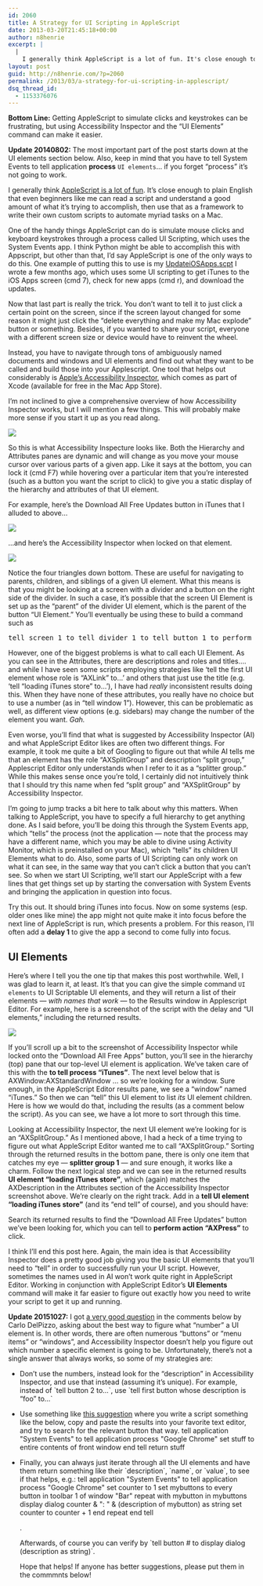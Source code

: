 ```yaml
---
id: 2060
title: A Strategy for UI Scripting in AppleScript
date: 2013-03-20T21:45:18+00:00
author: n8henrie
excerpt: |
  |
    I generally think AppleScript is a lot of fun. It's close enough to plain English that even beginners like me can read a script and understand a good amount of what it's trying to accomplish, then use that as a framework to write their own custom scripts to automate myriad tasks on a Mac.
layout: post
guid: http://n8henrie.com/?p=2060
permalink: /2013/03/a-strategy-for-ui-scripting-in-applescript/
dsq_thread_id:
  - 1153376076
---
```

**Bottom Line:** Getting AppleScript to simulate clicks and keystrokes can be frustrating, but using Accessibility Inspector and the &#8220;UI Elements&#8221; command can make it easier.<!--more-->

**Update 20140802:** The most important part of the post starts down at the UI elements section below. Also, keep in mind that you have to tell System Events to tell application **process** `UI elements`&#8230; if you forget &#8220;process&#8221; it&#8217;s not going to work.

I generally think [AppleScript is a lot of fun](http://n8henrie.com/tag/applescript/). It&#8217;s close enough to plain English that even beginners like me can read a script and understand a good amount of what it&#8217;s trying to accomplish, then use that as a framework to write their own custom scripts to automate myriad tasks on a Mac.

One of the handy things AppleScript can do is simulate mouse clicks and keyboard keystrokes through a process called UI Scripting, which uses the System Events app. I think Python might be able to accomplish this with Appscript, but other than that, I&#8217;d say AppleScript is one of the only ways to do this. One example of putting this to use is my [UpdateiOSApps.scpt](http://n8henrie.com/2012/12/applescript-to-update-ios-apps-in-itunes/) I wrote a few months ago, which uses some UI scripting to get iTunes to the iOS Apps screen (cmd 7), check for new apps (cmd r), and download the updates. 

Now that last part is really the trick. You don&#8217;t want to tell it to just click a certain point on the screen, since if the screen layout changed for some reason it might just click the &#8220;delete everything and make my Mac explode&#8221; button or something. Besides, if you wanted to share your script, everyone with a different screen size or device would have to reinvent the wheel.

Instead, you have to navigate through tons of ambiguously named documents and windows and UI elements and find out what they want to be called and build those into your Applescript. One tool that helps out considerably is <a target="_blank" href="http://developer.apple.com/library/mac/#documentation/Accessibility/Conceptual/AccessibilityMacOSX/OSXAXTesting/OSXAXTestingApps.html">Apple&#8217;s Accessibility Inspector</a>, which comes as part of Xcode (available for free in the Mac App Store). 

I&#8217;m not inclined to give a comprehensive overview of how Accessibility Inspector works, but I will mention a few things. This will probably make more sense if you start it up as you read along.

![](http://n8henrie.com/wp-content/uploads/2013/03/20130320_20130320-ScreenShot-120.png)

So this is what Accessibility Inspecture looks like. Both the Hierarchy and Attributes panes are dynamic and will change as you move your mouse cursor over various parts of a given app. Like it says at the bottom, you can lock it (cmd F7) while hovering over a particular item that you&#8217;re interested (such as a button you want the script to click) to give you a static display of the hierarchy and attributes of that UI element. 

For example, here&#8217;s the Download All Free Updates button in iTunes that I alluded to above&#8230;

 ![](http://n8henrie.com/wp-content/uploads/2013/03/20130320_20130320-ScreenShot-122.jpg)

…and here&#8217;s the Accessibility Inspector when locked on that element.

![](http://n8henrie.com/wp-content/uploads/2013/03/20130320_20130320-ScreenShot-121.jpg)

Notice the four triangles down bottom. These are useful for navigating to parents, children, and siblings of a given UI element. What this means is that you might be looking at a screen with a divider and a button on the right side of the divider. In such a case, it&#8217;s possible that the screen UI Element is set up as the &#8220;parent&#8221; of the divider UI element, which is the parent of the button &#8220;UI Element.&#8221; You&#8217;ll eventually be using these to build a command such as 

<pre class="lang:applescript decode:true " >tell screen 1 to tell divider 1 to tell button 1 to perform action "AXPress"</pre>

However, one of the biggest problems is what to call each UI Element. As you can see in the Attributes, there are descriptions and roles and titles…. and while I have seen some scripts employing strategies like &#8216;tell the first UI element whose role is &#8220;AXLink&#8221; to…&#8217; and others that just use the title (e.g. &#8216;tell &#8220;loading iTunes store&#8221; to…&#8217;), I have had _really_ inconsistent results doing this. When they have none of these attributes, you really have no choice but to use a number (as in &#8220;tell window 1&#8221;). However, this can be problematic as well, as different view options (e.g. sidebars) may change the number of the element you want. _Gah._

Even worse, you&#8217;ll find that what is suggested by Accessibility Inspector (AI) and what AppleScript Editor likes are often two different things. For example, it took me quite a bit of Googling to figure out that while AI tells me that an element has the role &#8220;AXSplitGroup&#8221; and description &#8220;split group,&#8221; Applescript Editor only understands when I refer to it as a &#8220;splitter group.&#8221; While this makes sense once you&#8217;re told, I certainly did not intuitively think that I should try this name when fed &#8220;split group&#8221; and &#8220;AXSplitGroup&#8221; by Accessibility Inspector.

I&#8217;m going to jump tracks a bit here to talk about why this matters. When talking to AppleScript, you have to specify a full hierarchy to get anything done. As I said before, you&#8217;ll be doing this through the System Events app, which &#8220;tells&#8221; the process (not the application &#8212; note that the process may have a different name, which you may be able to divine using Activity Monitor, which is preinstalled on your Mac), which &#8220;tells&#8221; its children UI Elements what to do. Also, some parts of UI Scripting can only work on what it can see, in the same way that you can&#8217;t click a button that you can&#8217;t see. So when we start UI Scripting, we&#8217;ll start our AppleScript with a few lines that get things set up by starting the conversation with System Events and bringing the application in question into focus.



Try this out. It should bring iTunes into focus. Now on some systems (esp. older ones like mine) the app might not quite make it into focus before the next line of AppleScript is run, which presents a problem. For this reason, I&#8217;ll often add a **delay 1** to give the app a second to come fully into focus.

## UI Elements

Here&#8217;s where I tell you the one tip that makes this post worthwhile. Well, I was glad to learn it, at least. It&#8217;s that you can give the simple command `UI elements` to UI Scriptable UI elements, and they will return a list of their elements &#8212; _with names that work_ &#8212; to the Results window in Applescript Editor. For example, here is a screenshot of the script with the delay and &#8220;UI elements,&#8221; including the returned results.

![](http://n8henrie.com/wp-content/uploads/2013/03/20130320_20130320-ScreenShot-123.jpg)

If you&#8217;ll scroll up a bit to the screenshot of Accessibility Inspector while locked onto the &#8220;Download All Free Apps&#8221; button, you&#8217;ll see in the hierarchy (top) pane that our top-level UI element is application. We&#8217;ve taken care of this with the **to tell process &#8220;iTunes&#8221;**. The next level below that is AXWindow:AXStandardWindow … so we&#8217;re looking for a window. Sure enough, in the AppleScript Editor results pane, we see a &#8220;window&#8221; named &#8220;iTunes.&#8221; So then we can &#8220;tell&#8221; this UI element to list _its_ UI element children. Here is how we would do that, including the results (as a comment below the script). As you can see, we have a lot more to sort through this time.



Looking at Accessibility Inspector, the next UI element we&#8217;re looking for is an &#8220;AXSplitGroup.&#8221; As I mentioned above, I had a heck of a time trying to figure out what AppleScript Editor wanted me to call &#8220;AXSplitGroup.&#8221; Sorting through the returned results in the bottom pane, there is only one item that catches my eye &#8212; **splitter group 1** &#8212; and sure enough, it works like a charm. Follow the next logical step and we can see in the returned results **UI element &#8220;loading iTunes store&#8221;**, which (again) matches the AXDescription in the Attributes section of the Accessibility Inspector screenshot above. We&#8217;re clearly on the right track. Add in a **tell UI element &#8220;loading iTunes store&#8221;** (and its &#8220;end tell&#8221; of course), and you should have:



Search its returned results to find the &#8220;Download All Free Updates&#8221; button we&#8217;ve been looking for, which you can tell to **perform action &#8220;AXPress&#8221;** to click.

I think I&#8217;ll end this post here. Again, the main idea is that Accessibility Inspector does a pretty good job giving you the basic UI elements that you&#8217;ll need to &#8220;tell&#8221; in order to successfully run your UI script. However, sometimes the names used in AI won&#8217;t work quite right in AppleScript Editor. Working in conjunction with AppleScript Editor&#8217;s **UI Elements** command will make it far easier to figure out exactly how you need to write your script to get it up and running.

**Update 20151027:** I got [a very good question](http://n8henrie.com/2013/03/a-strategy-for-ui-scripting-in-applescript/#comment-2324286651) in the comments below by Carlo DelPizzo, asking about the best way to figure what &#8220;number&#8221; a UI element is. In other words, there are often numerous &#8220;buttons&#8221; or &#8220;menu items&#8221; or &#8220;windows&#8221;, and Accessibility Inspector doesn&#8217;t help you figure out which number a specific element is going to be. Unfortunately, there&#8217;s not a single answer that always works, so some of my strategies are:

  * Don&#8217;t use the numbers, instead look for the &#8220;description&#8221; in Accessibility Inspector, and use that instead (assuming it&#8217;s unique). For example, instead of \`tell button 2 to&#8230;\`, use \`tell first button whose description is &#8220;foo&#8221; to&#8230;\`
  * Use something like <a href="http://hints.macworld.com/article.php?story=20111208191312748" target="_blank">this suggestion</a> where you write a script something like the below, copy and paste the results into your favorite text editor, and try to search for the relevant button that way. 
        tell application "System Events" to tell application process "Google Chrome"
        	set stuff to entire contents of front window
        end tell
        return stuff

  * Finally, you can always just iterate through all the UI elements and have them return something like their \`description\`, \`name\`, or \`value\`, to see if that helps, e.g.: 
        tell application "System Events" to tell application process "Google Chrome"
        	set counter to 1
        	set mybuttons to every button in toolbar 1 of window "Bar"
        	repeat with mybutton in mybuttons
        		display dialog counter & ": " & (description of mybutton) as string
        		set counter to counter + 1
        	end repeat
        end tell
    
    .
  
    Afterwards, of course you can verify by \`tell button # to display dialog (description as string)\`.
    
    Hope that helps! If anyone has better suggestions, please put them in the commmnts below!